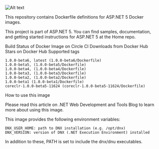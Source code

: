 
![Alt text](https://avatars3.githubusercontent.com/u/6476660?v=3&s=200 "Optional title")

This repository contains Dockerfile definitions for ASP.NET 5 Docker images.

This project is part of ASP.NET 5. You can find samples, documentation, and getting started instructions for ASP.NET 5 at the Home repo.

Build Status of Docker Image on Circle CI Downloads from Docker Hub Stars on Docker Hub
Supported tags

    1.0.0-beta6, latest (1.0.0-beta6/Dockerfile)
    1.0.0-beta5, (1.0.0-beta5/Dockerfile)
    1.0.0-beta4, (1.0.0-beta4/Dockerfile)
    1.0.0-beta3, (1.0.0-beta3/Dockerfile)
    1.0.0-beta2, (1.0.0-beta2/Dockerfile)
    1.0.0-beta1 (1.0.0-beta1/Dockerfile)
    coreclr-1.0.0-beta5-11624 (coreclr-1.0.0-beta5-11624/Dockerfile)

How to use this image

Please read this article on .NET Web Development and Tools Blog to learn more about using this image.

This image provides the following environment variables:

    DNX_USER_HOME: path to DNX installation (e.g. /opt/dnx)
    DNX_VERSION: version of DNX (.NET Execution Environment) installed

In addition to these, PATH is set to include the dnx/dnu executables.
